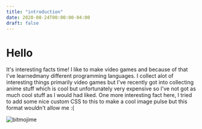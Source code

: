 ```yaml
---
title: "introduction"
date: 2020-08-24T00:00:00-04:00
draft: false
---
```

<!DOCTYPE html>
<html>
<head>
<title>Introduction</title>
</head>
<body>
  <h1> Hello </h1>
It's interesting facts time! I like to make video games and because of that I've learnedmany different programming languages. I collect alot of interesting things primarily video games but I've recently got into collecting anime stuff which is cool but unfortunately very expensive so I've not got as much cool stuff as I would had liked. One more interesting fact here, I tried to add some nice custom CSS to this to make a cool image pulse but this format wouldn't allow me :(
  
![bitmojime](https://sharp-sammet-7aa19b.netlify.app/IMG_8681.png)


</body>
</html>
